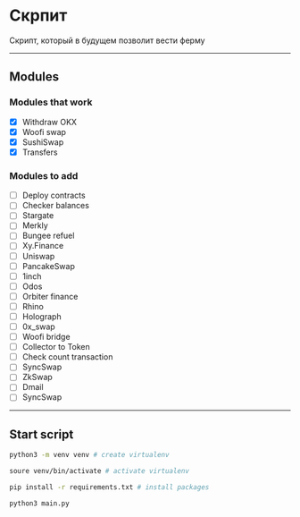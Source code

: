 # Скрпит

Скрипт, который в будущем позволит вести ферму

---

## Modules
### Modules that work
- [x] Withdraw OKX
- [x] Woofi swap
- [x] SushiSwap
- [x] Transfers

### Modules to add
- [ ] Deploy contracts
- [ ] Checker balances
- [ ] Stargate
- [ ] Merkly
- [ ] Bungee refuel
- [ ] Xy.Finance
- [ ] Uniswap
- [ ] PancakeSwap
- [ ] 1inch
- [ ] Odos
- [ ] Orbiter finance
- [ ] Rhino
- [ ] Holograph
- [ ] 0x_swap
- [ ] Woofi bridge
- [ ] Collector to Token
- [ ] Check count transaction
- [ ] SyncSwap
- [ ] ZkSwap
- [ ] Dmail
- [ ] SyncSwap

---


## Start script
```bash
python3 -m venv venv # create virtualenv

soure venv/bin/activate # activate virtualenv

pip install -r requirements.txt # install packages

python3 main.py
```

